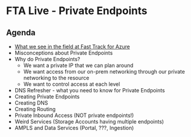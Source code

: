 # FTA Live - Private Endpoints

## Agenda

- [What we see in the field at Fast Track for Azure](field-experience.md)
- Misconceptions about Private Endpoints
- Why do Private Endpoints?
  - We want a private IP that we can plan around
  - We want access from our on-prem networking through our private networking to the resource
  - We want to control access at each level
- DNS Refresher - what you need to know for Private Endpoints
- Creating Private Endpoints
- Creating DNS
- Creating Routing
- Private Inbound Access (NOT private endpoints!)
- Weird Services (Storage Accounts having multiple endpoints)
- AMPLS and Data Services (Portal, ???, Ingestion)
